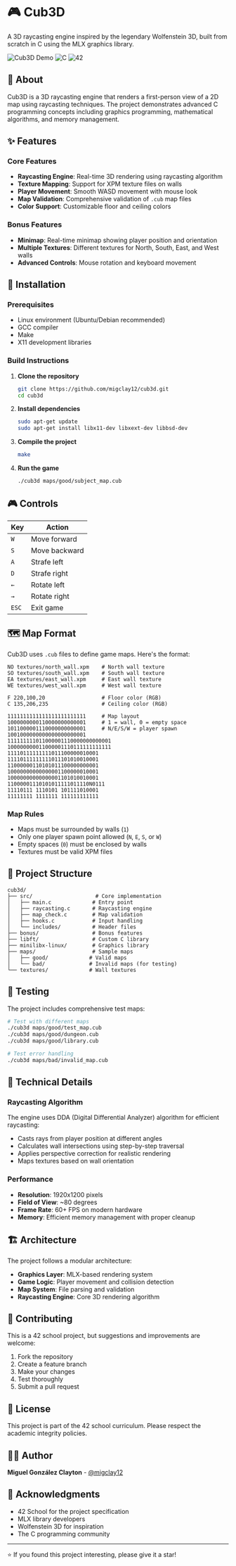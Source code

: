# 🎮 Cub3D

A 3D raycasting engine inspired by the legendary Wolfenstein 3D, built from scratch in C using the MLX graphics library.

![Cub3D Demo](https://img.shields.io/badge/Status-Complete-brightgreen)
![C](https://img.shields.io/badge/Language-C-blue)
![42](https://img.shields.io/badge/School-42-black)

## 📖 About

Cub3D is a 3D raycasting engine that renders a first-person view of a 2D map using raycasting techniques. The project demonstrates advanced C programming concepts including graphics programming, mathematical algorithms, and memory management.

## ✨ Features

### Core Features
- **Raycasting Engine**: Real-time 3D rendering using raycasting algorithm
- **Texture Mapping**: Support for XPM texture files on walls
- **Player Movement**: Smooth WASD movement with mouse look
- **Map Validation**: Comprehensive validation of `.cub` map files
- **Color Support**: Customizable floor and ceiling colors

### Bonus Features
- **Minimap**: Real-time minimap showing player position and orientation
- **Multiple Textures**: Different textures for North, South, East, and West walls
- **Advanced Controls**: Mouse rotation and keyboard movement

## 🚀 Installation

### Prerequisites
- Linux environment (Ubuntu/Debian recommended)
- GCC compiler
- Make
- X11 development libraries

### Build Instructions

1. **Clone the repository**
   ```bash
   git clone https://github.com/migclay12/cub3d.git
   cd cub3d
   ```

2. **Install dependencies**
   ```bash
   sudo apt-get update
   sudo apt-get install libx11-dev libxext-dev libbsd-dev
   ```

3. **Compile the project**
   ```bash
   make
   ```

4. **Run the game**
   ```bash
   ./cub3d maps/good/subject_map.cub
   ```

## 🎮 Controls

| Key | Action |
|-----|--------|
| `W` | Move forward |
| `S` | Move backward |
| `A` | Strafe left |
| `D` | Strafe right |
| `←` | Rotate left |
| `→` | Rotate right |
| `ESC` | Exit game |

## 🗺️ Map Format

Cub3D uses `.cub` files to define game maps. Here's the format:

```
NO textures/north_wall.xpm    # North wall texture
SO textures/south_wall.xpm    # South wall texture
EA textures/east_wall.xpm     # East wall texture
WE textures/west_wall.xpm     # West wall texture

F 220,100,20                  # Floor color (RGB)
C 135,206,235                 # Ceiling color (RGB)

1111111111111111111111111     # Map layout
1000000000110000000000001     # 1 = wall, 0 = empty space
1011000001110000000000001     # N/E/S/W = player spawn
1001000000000000000000001
111111111011000001110000000000001
100000000011000001110111111111111
11110111111111011100000010001
11110111111111011101010010001
11000000110101011100000000001
10000000000000001100000010001
10000000000000001101010010001
11000001110101011111011110N0111
11110111 1110101 101111010001
11111111 1111111 111111111111
```

### Map Rules
- Maps must be surrounded by walls (`1`)
- Only one player spawn point allowed (`N`, `E`, `S`, or `W`)
- Empty spaces (`0`) must be enclosed by walls
- Textures must be valid XPM files

## 📁 Project Structure

```
cub3d/
├── src/                    # Core implementation
│   ├── main.c             # Entry point
│   ├── raycasting.c       # Raycasting engine
│   ├── map_check.c        # Map validation
│   ├── hooks.c            # Input handling
│   └── includes/          # Header files
├── bonus/                 # Bonus features
├── libft/                 # Custom C library
├── minilibx-linux/        # Graphics library
├── maps/                  # Sample maps
│   ├── good/             # Valid maps
│   └── bad/              # Invalid maps (for testing)
└── textures/             # Wall textures
```

## 🧪 Testing

The project includes comprehensive test maps:

```bash
# Test with different maps
./cub3d maps/good/test_map.cub
./cub3d maps/good/dungeon.cub
./cub3d maps/good/library.cub

# Test error handling
./cub3d maps/bad/invalid_map.cub
```

## 🎯 Technical Details

### Raycasting Algorithm
The engine uses DDA (Digital Differential Analyzer) algorithm for efficient raycasting:
- Casts rays from player position at different angles
- Calculates wall intersections using step-by-step traversal
- Applies perspective correction for realistic rendering
- Maps textures based on wall orientation

### Performance
- **Resolution**: 1920x1200 pixels
- **Field of View**: ~80 degrees
- **Frame Rate**: 60+ FPS on modern hardware
- **Memory**: Efficient memory management with proper cleanup

## 🏗️ Architecture

The project follows a modular architecture:

- **Graphics Layer**: MLX-based rendering system
- **Game Logic**: Player movement and collision detection
- **Map System**: File parsing and validation
- **Raycasting Engine**: Core 3D rendering algorithm

## 🤝 Contributing

This is a 42 school project, but suggestions and improvements are welcome:

1. Fork the repository
2. Create a feature branch
3. Make your changes
4. Test thoroughly
5. Submit a pull request

## 📜 License

This project is part of the 42 school curriculum. Please respect the academic integrity policies.

## 👨‍💻 Author

**Miguel González Clayton** - [@migclay12](https://github.com/migclay12)

## 🙏 Acknowledgments

- 42 School for the project specification
- MLX library developers
- Wolfenstein 3D for inspiration
- The C programming community

---

⭐ If you found this project interesting, please give it a star!
